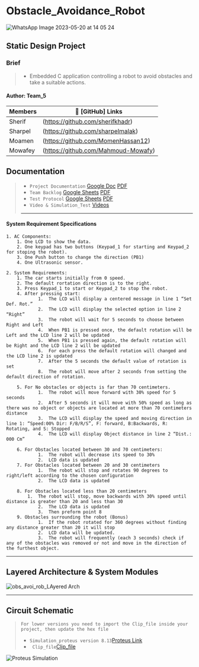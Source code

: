 # Obstacle_Avoidance_Robot
![WhatsApp Image 2023-05-20 at 14 05 24](https://github.com/sherifkhadr/SPRINTS_Obstacle_Car_Avoidance/assets/60091384/95f43bdf-e554-47d3-b05d-6b227aefff78)


## Static Design Project
### Brief
> - Embedded C application controlling a robot to avoid obstacles and take a suitable actions.

#### Author: Team_5 

|     Members    |        🔗 [GitHub] Links               |
|----------------| --------------------------------------- |
|     Sherif     | (https://github.com/sherifkhadr)        |
|     Sharpel    | (https://github.com/sharpelmalak)       |
|     Moamen     | (https://github.com/MomenHassan12)      |
|     Mowafey    | (https://github.com/Mahmoud-Mowafy)     |

## Documentation
> - `Project Documentation`
        [Google Doc](https://docs.google.com/document/d/1IRe-8jyH7wxBTIzXYDLSMfOx0oQpCD-H/edit)
        [PDF](https://github.com/sherifkhadr/SPRINTS_Obstacle_Car_Avoidance/blob/main/Documents/ObstacleAvoidanceRobot_Documentation.pdf)
> - `Team Backlog` 
        [Google Sheets](https://docs.google.com/spreadsheets/d/1XW7B8uJXqhWbA-ssNdg-yLGVKJ6-zs-nqy5UxN3s-8I/edit#gid=0) 
        [PDF](https://github.com/sherifkhadr/SPRINTS_Obstacle_Car_Avoidance/blob/main/Documents/Team_5_Backlog.pdf)
> - `Test Protocol` 
      [Google Sheets](https://docs.google.com/spreadsheets/d/1XW7B8uJXqhWbA-ssNdg-yLGVKJ6-zs-nqy5UxN3s-8I/edit#gid=742696996) 
      [PDF](https://github.com/sherifkhadr/SPRINTS_Obstacle_Car_Avoidance/blob/main/Documents/Team_5_Test%20Protocol.pdf)
> - `Video & Simulation_Test` 
      [Videos](https://github.com/sherifkhadr/SPRINTS_Obstacle_Car_Avoidance/tree/main/Documents/Videos) 
> - ---





#### System Requirement Specifications
    1. AC Components:
        1. One LCD to show the data.
        2. One keypad has two buttons (Keypad_1 for starting and Keypad_2 for stoping the robot).
        3. One Push button to change the direction (PB1)
        4. One Ultrasonic sensor.
    
    2. System Requirements:
        1. The car starts initially from 0 speed.
        2. The default rortation direction is to the right.
        3. Press Keypad_1 to start or Keypad_2 to stop the robot.
        4. After pressing start:
                1.	The LCD will display a centered message in line 1 “Set Def. Rot.”
                2.	The LCD will display the selected option in line 2 “Right”
                3.	The robot will wait for 5 seconds to choose between Right and Left
                4.	When PB1 is pressed once, the default rotation will be Left and the LCD line 2 will be updated
                5.	When PB1 is pressed again, the default rotation will be Right and the LCD line 2 will be updated
                6.	For each press the default rotation will changed and the LCD line 2 is updated
                7.	After the 5 seconds the default value of rotation is set
                8.	The robot will move after 2 seconds from setting the default direction of rotation.

        5. For No obstacles or objects is far than 70 centimeters.
                1.	The robot will move forward with 30% speed for 5 seconds
                2.	After 5 seconds it will move with 50% speed as long as there was no object or objects are located at more than 70 centimeters distance
                3.	The LCD will display the speed and moving direction in line 1: “Speed:00% Dir: F/B/R/S”, F: forward, B:Backwards, R: Rotating, and S: Stopped
                4.	The LCD will display Object distance in line 2 “Dist.: 000 Cm”

        6. For Obstacles located between 30 and 70 centimeters:
                1.	The robot will decrease its speed to 30%
                2.	LCD data is updated
        7. For Obstacles located between 20 and 30 centimeters
                1.	The robot will stop and rotates 90 degrees to right/left according to the chosen configuration
                2.	The LCD data is updated

        8. For Obstacles located less than 20 centimeters
        	1.	The robot will stop, move backwards with 30% speed until distance is greater than 20 and less than 30
                2.	The LCD data is updated
                3.	Then preform point 8
        9. Obstacles surrounding the robot (Bonus)
                1.	If the robot rotated for 360 degrees without finding any distance greater than 20 it will stop
                2.	LCD data will be updated.
                3.	The robot will frequently (each 3 seconds) check if any of the obstacles was removed or not and move in the direction of the furthest object.


-----------------------------------------------------------------------------------------------------------------------------------------------------------------------------------------------------------
## Layered Architecture & System Modules
![obs_avoi_rob_LAyered Arch](https://github.com/sherifkhadr/SPRINTS_Obstacle_Car_Avoidance/assets/60091384/edaed449-654b-4064-a0b6-c296ab5995cc)


-----------------------------------------------------------------------------------------------------------------------------------------------------------------------------------------------------------
## Circuit Schematic
> `For lower versions you need to import the Clip_file inside your project, then update the hex file`
> - `Simulation_proteus version 8.13`[Proteus Link](https://github.com/sherifkhadr/SPRINTS_Obstacle_Car_Avoidance/blob/main/Simulation/Obstacle_Avoidance_Robot.pdsprj)
> - ` Clip_file`[Clip_file](https://github.com/sherifkhadr/SPRINTS_Obstacle_Car_Avoidance/blob/main/Simulation/lowerVersionsClip.pdsclip)
        
        
![Proteus Simulation](https://github.com/sherifkhadr/SPRINTS_Obstacle_Car_Avoidance/assets/60091384/c9fdff62-2666-4dff-b9b9-d028ab184020)




